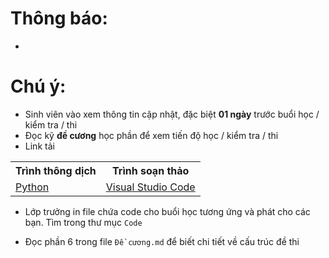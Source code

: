 # Thông báo:
* 

# Chú ý:
   * Sinh viên vào xem thông tin cập nhật, đặc biệt **01 ngày** trước  buổi học / kiểm tra / thi
   * Đọc kỹ **đề cương** học phần để xem tiến độ học / kiểm tra / thi
   * Link tải
<table align="center">
  <tr>
    <th>Trình thông dịch</th>
    <th>Trình soạn thảo</th>
  </tr>
  <tr>
    <td><a href="https://www.python.org/"> Python </a></td>
    <td><a href="https://code.visualstudio.com/"> Visual Studio Code </a></td>
  </tr>
</table>

  * Lớp trưởng in file chứa code cho buổi học tương ứng và phát cho các bạn. Tìm trong thư mục `Code`

  * Đọc phần 6 trong file `Đề cương.md` để biết chi tiết về cấu trúc đề thi
